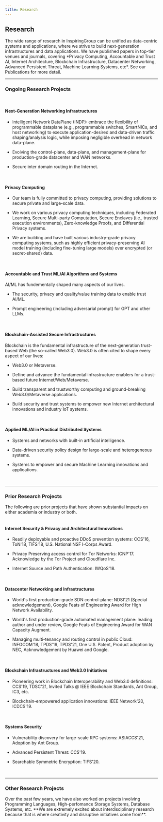 ```yaml
---
title: Research
---
```


## Research

<div class="largefont">
The wide range of research in InspiringGroup can be unified as data-centric systems and applications, where we strive to build next-generation infrastructures and data applications. We have published papers in top-tier venues and journals, covering *Privacy Computing, Accountable and Trust AI, Internet Architecture, Blockchain Infrastructure, Datacenter Networking, Advanced Persistent Threat, Machine Learning Systems, etc*. See our Publications for more detail.
</div>


---

### Ongoing Research Projects

<br />

<div class="rblock">

#### <b>Next-Generation Networking Infrastructures</b>


<div class="largefont">

  * Intelligent Network DataPlane (INDP): embrace the flexibility of programmable dataplane (e.g.,  programmable switches, SmartNICs, and host networking) to execute application-desired and data-driven traffic shaping/analysis logic, while imposing negligible overhead in network data-plane. 

  * Evolving the control-plane, data-plane, and management-plane for production-grade datacenter and WAN networks.  

  * Secure inter domain routing in the Internet. 
    </div>
    </div>
    <br />

<div class="rblock">

#### <b>Privacy Computing</b>


<div class="largefont">

  * Our team is fully committed to privacy computing, providing solutions to secure private and large-scale data. 

  * We work on various privacy computing techniques, including Federated Learning, Secure Multi-party Computation, Secure Enclaves (i.e., trusted execution environments), Zero-knowledge Proofs, and Differential Privacy systems. 

  * We are building and have built various industry-grade privacy computing systems, such as highly efficient privacy-preserving AI model training (including fine-tuning large models) over encrypted (or secret-shared) data. 
    </div>
    </div>
    <br />

 <div class="rblock">

#### <b>Accountable and Trust ML/AI Algorithms and Systems</b>


<div class="largefont">
AI/ML has fundementally shaped many aspects of our lives.  

  * The security, privacy and quality/value training data to enable trust AI/ML.

  * Prompt engineering (including adversarial prompt) for GPT and other LLMs. 
    </div>
    </div>
    <br />

<div class="rblock">

#### <b>Blockchain-Assisted Secure Infrastructures</b>


<div class="largefont">
Blockchain is the fundamental infrastructure of the next-generation trust-based Web (the so-called Web3.0).  Web3.0 is often cited to shape every aspect of our lives:

  * Web3.0 or Metaverse.

  * Define and advance the fundamental infrastructure enablers for a trust-based future Internet/Web/Metaverse. 

  * Build transparent and trustworthy computing and ground-breaking Web3.0/Metaverse applications. 

  * Build security and trust systems to empower new Internet architectural innovations and industry IoT systems. 
    </div>
    </div>
    <br />

<div class="rblock">

#### <b>Applied ML/AI in Practical Distributed Systems</b>


<div class="largefont">

  * Systems and networks with built-in artificial intelligence.

  * Data-driven security policy design for large-scale and heterogeneous systems. 

  * Systems to empower and secure Machine Learning innovations and applications. 
    </div>
    </div>
    <br />

---

### Prior Research Projects 

<div class="largefont">
The following are prior projects that have shown substantial impacts on either academia or industry or both. 
</div>

<br />

<div class="rblock">

#### <b>Internet Security & Privacy and Architectural Innovations</b>


<div class="largefont">

  * Readily deployable and proactive DDoS prevention systems: CCS'16, ToN'18, TIFS'18, U.S. National NSF I-Corps Award.

  * Privacy Preserving access control for Tor Networks: ICNP'17. Acknowledge by the Tor Project and Cloudflare Inc. 

  * Internet Source and Path Authentication: IWQoS'18.
    </div>
    </div>
    <br />

<div class="rblock">

#### <b>Datacenter Networking and Infrastructures</b>


<div class="largefont">

  * World's first production-grade SDN control-plane: NDSI'21 (Special acknowledgement), Google Feats of Engineering Award for High Network Availability. 

  * World's first production-grade automated management plane: leading author and under review, Google Feats of Engineering Award for WAN Capacity Augment.

  * Managing multi-tenancy and routing control in public Cloud: INFOCOM'18, TPDS'19, TPDS'21, One U.S. Patent, Product adoption by NEC, Acknowledgement by Huawei and Google. 
    </div>
    </div>
    <br />

<div class="rblock">

#### <b>Blockchain Infrastructures and Web3.0 Initiatives</b>


<div class="largefont">

  * Pioneering work in Blockchain Interoperability and Web3.0 definitions: CCS'19, TDSC'21, Invited Talks @ IEEE Blockchain Standards, Ant Group, IC3, etc.

  * Blockchain-empowered application innovations: IEEE Network'20, ICDCS'19. 
    </div>
    </div>
    <br />

<div class="rblock">

#### <b>Systems Security</b>


<div class="largefont">

  * Vulnerability discovery for large-scale RPC systems: ASIACCS'21, Adoption by Ant Group. 

  * Advanced Persistent Threat: CCS'19.

  * Searchable Symmetric Encryption: TIFS'20.
    </div>
    </div>
    <br />

---

### Other Research Projects

<div class="largefont">
Over the past few years, we have also worked on projects involving Programming Languages, High-perfomance Storage Systems, Database Systems, etc. **We are extremely excited about interdisciplinary research because that is where creativity and disruptive initiatives come from**. 
</div>

<br />